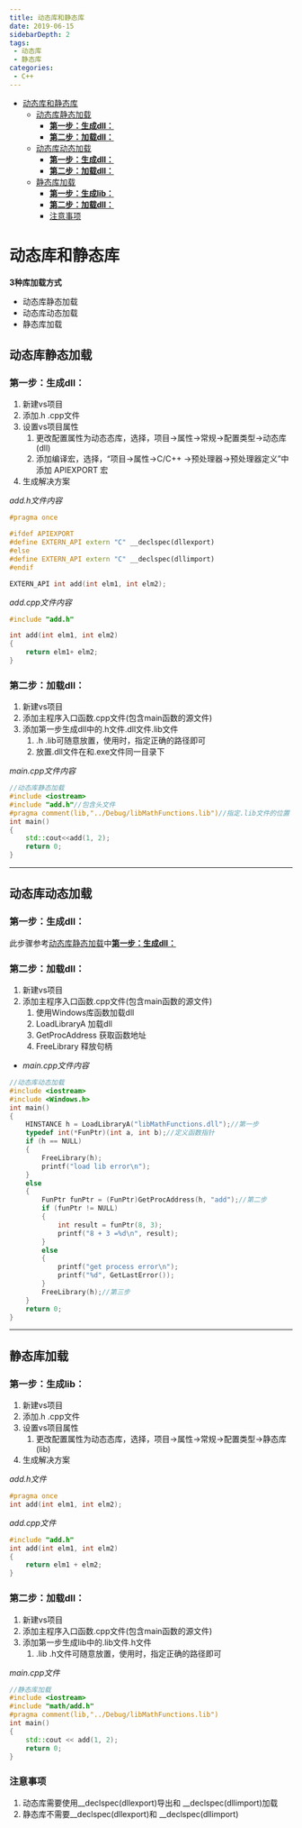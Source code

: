 ```yaml
---
title: 动态库和静态库
date: 2019-06-15
sidebarDepth: 2
tags:
 - 动态库
 - 静态库
categories:
 - C++
---
```

- [动态库和静态库](#动态库和静态库)
	- [动态库静态加载](#动态库静态加载)
		- [**第一步：生成dll：**](#第一步生成dll)
		- [**第二步：加载dll：**](#第二步加载dll)
	- [动态库动态加载](#动态库动态加载)
		- [**第一步：生成dll：**](#第一步生成dll-1)
		- [**第二步：加载dll：**](#第二步加载dll-1)
	- [静态库加载](#静态库加载)
		- [**第一步：生成lib：**](#第一步生成lib)
		- [**第二步：加载dll：**](#第二步加载dll-2)
		- [注意事项](#注意事项)

# 动态库和静态库
**3种库加载方式**
- 动态库静态加载
- 动态库动态加载
- 静态库加载
## 动态库静态加载
### **第一步：生成dll：**
1. 新建vs项目
2. 添加.h .cpp文件
3. 设置vs项目属性
   1. 更改配置属性为动态态库，选择，项目->属性->常规->配置类型->动态库(dll)
   2. 添加编译宏，选择，“项目->属性->C/C++ ->预处理器->预处理器定义”中添加 APIEXPORT 宏
4. 生成解决方案

*add.h文件内容*
```cpp
#pragma once

#ifdef APIEXPORT
#define EXTERN_API extern "C" __declspec(dllexport)
#else
#define EXTERN_API extern "C" __declspec(dllimport)
#endif

EXTERN_API int add(int elm1, int elm2);
```
*add.cpp文件内容*
```cpp
#include "add.h"

int add(int elm1, int elm2)
{
	return elm1+ elm2;
}
```
### **第二步：加载dll：**
1. 新建vs项目
2. 添加主程序入口函数.cpp文件(包含main函数的源文件)
3. 添加第一步生成dll中的.h文件.dll文件.lib文件
   1. .h .lib可随意放置，使用时，指定正确的路径即可
   2. 放置.dll文件在和.exe文件同一目录下

*main.cpp文件内容*
```cpp
//动态库静态加载
#include <iostream>
#include "add.h"//包含头文件
#pragma comment(lib,"../Debug/libMathFunctions.lib")//指定.lib文件的位置
int main()
{
	std::cout<<add(1, 2);
	return 0;
}
```
--------------------------
## 动态库动态加载
### **第一步：生成dll：**
此步骤参考[动态库静态加载](#动态库静态加载)中[**第一步：生成dll：**](#第一步：生成dll)
### **第二步：加载dll：**
1. 新建vs项目
2. 添加主程序入口函数.cpp文件(包含main函数的源文件)
	1. 使用Windows库函数加载dll
	2. LoadLibraryA 加载dll
	3. GetProcAddress 获取函数地址
	4. FreeLibrary 释放句柄

- *main.cpp文件内容*
```cpp
//动态库动态加载
#include <iostream>
#include <Windows.h>
int main()
{
	HINSTANCE h = LoadLibraryA("libMathFunctions.dll");//第一步
	typedef int(*FunPtr)(int a, int b);//定义函数指针
	if (h == NULL)
	{
		FreeLibrary(h);
		printf("load lib error\n");
	}
	else
	{
		FunPtr funPtr = (FunPtr)GetProcAddress(h, "add");//第二步
		if (funPtr != NULL)
		{
			int result = funPtr(8, 3);
			printf("8 + 3 =%d\n", result);
		}
		else
		{
			printf("get process error\n");
			printf("%d", GetLastError());
		}
		FreeLibrary(h);//第三步
	}
	return 0;
}
```
----------------------------
## 静态库加载
### **第一步：生成lib：**
1. 新建vs项目
2. 添加.h .cpp文件
3. 设置vs项目属性
   1. 更改配置属性为动态态库，选择，项目->属性->常规->配置类型->静态库(lib)
4. 生成解决方案

*add.h文件*
```cpp
#pragma once
int add(int elm1, int elm2);
```
*add.cpp文件*
```cpp
#include "add.h"
int add(int elm1, int elm2)
{
	return elm1 + elm2;
}
```
### **第二步：加载dll：**
1. 新建vs项目
2. 添加主程序入口函数.cpp文件(包含main函数的源文件)
3. 添加第一步生成lib中的.lib文件.h文件
   1. .lib .h文件可随意放置，使用时，指定正确的路径即可

*main.cpp文件*
```cpp
//静态库加载
#include <iostream>
#include "math/add.h"
#pragma comment(lib,"../Debug/libMathFunctions.lib")
int main()
{
	std::cout << add(1, 2);
	return 0;
}
```
### 注意事项
1. 动态库需要使用__declspec(dllexport)导出和 __declspec(dllimport)加载
2. 静态库不需要__declspec(dllexport)和 __declspec(dllimport)

